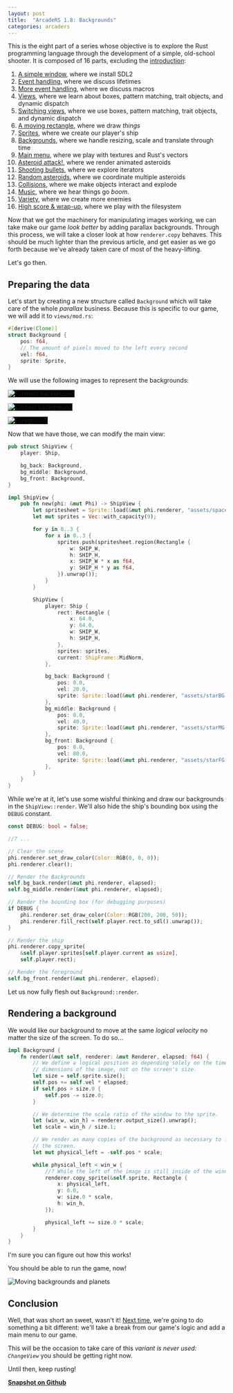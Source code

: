 ```yaml
---
layout: post
title:  "ArcadeRS 1.8: Backgrounds"
categories: arcaders
---
```


This is the eight part of a series whose objective is to explore the Rust
programming language through the development of a simple, old-school shooter.
It is composed of 16 parts, excluding the [introduction](/arcaders/arcaders-1-0/):

  1. [A simple window](/arcaders/arcaders-1-1/), where we install SDL2
  2. [Event handling](/arcaders/arcaders-1-2/), where we discuss lifetimes
  3. [More event handling](/arcaders/arcaders-1-3/), where we discuss macros
  4. [Views](/arcaders/arcaders-1-4/), where we learn about boxes, pattern matching, trait objects, and dynamic dispatch
  5. [Switching views](/arcaders/arcaders-1-5/), where we use boxes, pattern matching, trait objects, and dynamic dispatch
  6. [A moving rectangle](/arcaders/arcaders-1-6/), where we draw _things_
  7. [Sprites](/arcaders/arcaders-1-7/), where we create our player's ship
  8. [Backgrounds](/arcaders/arcaders-1-8/), where we handle resizing, scale and translate through time
  9. [Main menu](/arcaders/arcaders-1-9), where we play with textures and Rust's vectors
  10. [Asteroid attack!](/arcaders/arcaders-1-10), where we render animated asteroids
  11. [Shooting bullets](#), where we explore iterators
  12. [Random asteroids](#), where we coordinate multiple asteroids
  13. [Collisions](#), where we make objects interact and explode
  14. [Music](#), where we hear things go _boom_.
  15. [Variety](#), where we create more enemies
  16. [High score & wrap-up](#), where we play with the filesystem


Now that we got the machinery for manipulating images working, we can take make
our game _look better_ by adding parallax backgrounds. Through this process, we
will take a closer look at how `renderer.copy` behaves. This should be much
lighter than the previous article, and get easier as we go forth because we've
already taken care of most of the heavy-lifting.

Let's go then.


## Preparing the data

Let's start by creating a new structure called `Background` which will take care
of the whole _parallax_ business. Because this is specific to our game, we will
add it to `views/mod.rs`:

```rust
#[derive(Clone)]
struct Background {
    pos: f64,
    // The amount of pixels moved to the left every second
    vel: f64,
    sprite: Sprite,
}
```

We will use the following images to represent the backgrounds:

<p><img src="/images/starBG.png" alt="Furthest background" style="background:#000;" /></p>
<p><img src="/images/starMG.png" alt="Closest background" style="background:#000;" /></p>
<p><img src="/images/starFG.png" alt="Foreground" style="background:#000;" /></p>

Now that we have those, we can modify the main view:

```rust
pub struct ShipView {
    player: Ship,

    bg_back: Background,
    bg_middle: Background,
    bg_front: Background,
}

impl ShipView {
    pub fn new(phi: &mut Phi) -> ShipView {
        let spritesheet = Sprite::load(&mut phi.renderer, "assets/spaceship.png").unwrap();
        let mut sprites = Vec::with_capacity(9);

        for y in 0..3 {
            for x in 0..3 {
                sprites.push(spritesheet.region(Rectangle {
                    w: SHIP_W,
                    h: SHIP_H,
                    x: SHIP_W * x as f64,
                    y: SHIP_H * y as f64,
                }).unwrap());
            }
        }

        ShipView {
            player: Ship {
                rect: Rectangle {
                    x: 64.0,
                    y: 64.0,
                    w: SHIP_W,
                    h: SHIP_H,
                },
                sprites: sprites,
                current: ShipFrame::MidNorm,
            },

            bg_back: Background {
                pos: 0.0,
                vel: 20.0,
                sprite: Sprite::load(&mut phi.renderer, "assets/starBG.png").unwrap(),
            },
            bg_middle: Background {
                pos: 0.0,
                vel: 40.0,
                sprite: Sprite::load(&mut phi.renderer, "assets/starMG.png").unwrap(),
            },
            bg_front: Background {
                pos: 0.0,
                vel: 80.0,
                sprite: Sprite::load(&mut phi.renderer, "assets/starFG.png").unwrap(),
            },
        }
    }
}
```

While we're at it, let's use some wishful thinking and draw our backgrounds in
the `ShipView::render`. We'll also hide the ship's bounding box using the
`DEBUG` constant.

```rust
const DEBUG: bool = false;

//? ...

// Clear the scene
phi.renderer.set_draw_color(Color::RGB(0, 0, 0));
phi.renderer.clear();

// Render the Backgrounds
self.bg_back.render(&mut phi.renderer, elapsed);
self.bg_middle.render(&mut phi.renderer, elapsed);

// Render the bounding box (for debugging purposes)
if DEBUG {
    phi.renderer.set_draw_color(Color::RGB(200, 200, 50));
    phi.renderer.fill_rect(self.player.rect.to_sdl().unwrap());
}

// Render the ship
phi.renderer.copy_sprite(
    &self.player.sprites[self.player.current as usize],
    self.player.rect);

// Render the foreground
self.bg_front.render(&mut phi.renderer, elapsed);
```

Let us now fully flesh out `Background::render`.


## Rendering a background

We would like our background to move at the same _logical velocity_ no matter
the size of the screen. To do so...

```rust
impl Background {
    fn render(&mut self, renderer: &mut Renderer, elapsed: f64) {
        // We define a logical position as depending solely on the time and the
        // dimensions of the image, not on the screen's size.
        let size = self.sprite.size();
        self.pos += self.vel * elapsed;
        if self.pos > size.0 {
            self.pos -= size.0;
        }

        // We determine the scale ratio of the window to the sprite.
        let (win_w, win_h) = renderer.output_size().unwrap();
        let scale = win_h / size.1;

        // We render as many copies of the background as necessary to fill
        // the screen.
        let mut physical_left = -self.pos * scale;

        while physical_left < win_w {
            //? While the left of the image is still inside of the window...
            renderer.copy_sprite(&self.sprite, Rectangle {
                x: physical_left,
                y: 0.0,
                w: size.0 * scale,
                h: win_h,
            });

            physical_left += size.0 * scale;
        }
    }
}
```

I'm sure you can figure out how this works!

You should be able to run the game, now!

![Moving backgrounds and planets](/images/arcade-11.png)


## Conclusion

Well, that was short an sweet, wasn't it! [Next time](/arcaders/arcaders-1-9),
we're going to do something a bit different: we'll take a break from our game's
logic and add a main menu to our game.

This will be the occasion to take care of this _variant is never used:
`ChangeView`_ you should be getting right now.

Until then, keep rusting!


__[Snapshot on Github](https://github.com/jadpole/jadpole.github.io/blob/master/code/arcaders-1-8)__
